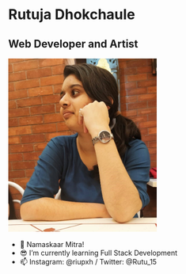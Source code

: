 
# **Rutuja Dhokchaule**
## Web Developer and Artist
<img src="https://github.com/Rutu2k/Rutu2k/blob/master/rutu.jpeg" width="300" height="350">

- 🙏 Namaskaar Mitra!
- 😎 I’m currently learning Full Stack Development
- 📫 Instagram: @riupxh / Twitter: @Rutu_15
<!--
**Rutu2k/Rutu2k** is a ✨ _special_ ✨ repository because its `README.md` (this file) appears on your GitHub profile.-->

